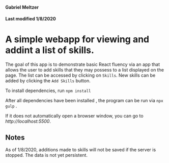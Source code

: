 #### Gabriel Meltzer
#### Last modified 1/8/2020

# A simple webapp for viewing and addint a list of skills.


The goal of this app is to demonstrate basic React fluency via an app
that allows the user to add skills that they may possess to a list displayed on
the page. The list can be accessed  by clicking on ```Skills```. New skills can be added
by clicking the ```Add Skills``` button.


To install dependencies, run 
```npm install```

After all dependencies have been installed , the program can be run via
```npx gulp``` . 


If it does not automatically open a browser window, you can go to 
*http://localhost:5500*.


## Notes

As of 1/8/2020, additions made to skills will not be saved if the server is stopped. The data is not yet persistent. 

